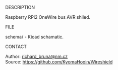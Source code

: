 
DESCRIPTION

Raspberry RPi2 OneWire bus AVR shiled.

FILE

schema/ - Kicad schamatic.

CONTACT

Author: richard_bruna@nm.cz<br>
Source: https://github.com/KyomaHooin/Wireshield

